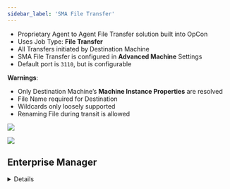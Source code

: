 ```yaml
---
sidebar_label: 'SMA File Transfer'
---
```


* Proprietary Agent to Agent File Transfer solution built into OpCon
* Uses Job Type: **File Transfer**
* All Transfers initiated by Destination Machine
* SMA File Transfer is configured in **Advanced Machine** Settings
* Default port is ```3110```, but is configurable

**Warnings**:  

* Only Destination Machine’s **Machine Instance Properties** are resolved
* File Name required for Destination
* Wildcards only loosely supported
* Renaming File during transit is allowed

![](../static/imgbasic/File_Transfer_Task_Details_SM.png)

![](../static/imgbasic/File_Transfer_Options_SM.png)

## Enterprise Manager

<details>

![](../static/imgbasic/434.png)

![](../static/imgbasic/435.png)

</details>